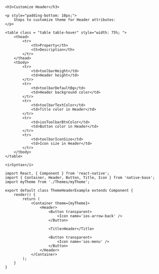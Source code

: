 <div class="section" id="themeHeader">

    <h3>Customize Header</h3>

    <p style="padding-bottom: 10px;">
        Steps to customize theme for Header attributes:
    </p>

    <table class = "table table-hover" style="width: 75%; ">
        <thead>
            <tr>
                <th>Property</th>
                <th>Description</th>
            </tr>
        </thead>
        <tbody>
            <tr>
                <td>toolbarHeight</td>
                <td>Header height</td>
            </tr>
            <tr>
                <td>toolbarDefaultBg</td>
                <td>Header background color</td>
            </tr>
            <tr>
                <td>toolbarTextColor</td>
                <td>Title color in Header</td>
            </tr>
            <tr>
                <td>iosToolbarBtnColor</td>
                <td>Button color in Header</td>
            </tr>
            <tr>
                <td>toolbarIconSize</td>
                <td>Icon size in Header</td>
            </tr>
        </tbody>
    </table>

    <i>Syntax</i>
<pre class="line-numbers"><code class="language-jsx">import React, { Component } from 'react-native';
import { Container, Header, Button, Title, Icon } from 'native-base';
import myTheme from './Themes/myTheme';
​
export default class ThemeHeaderExample extends Component {
    render() {
        return (
            &lt;Container theme={myTheme}>
                &lt;Header>
                    &lt;Button transparent>
                        &lt;Icon name='ios-arrow-back' />
                    &lt;/Button>

                    &lt;Title>Header&lt;/Title>

                    &lt;Button transparent>
                        &lt;Icon name='ios-menu' />
                    &lt;/Button>
                &lt;/Header>
            &lt;/Container>
        );
    }
}</code></pre><br />

</div>
